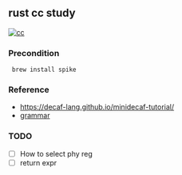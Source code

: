 ## rust cc study
[![cc](https://github.com/buhe/rust_cc_study/actions/workflows/rust.yml/badge.svg)](https://github.com/buhe/rust_cc_study/actions/workflows/rust.yml)

### Precondition

``` brew install spike```

### Reference

- https://decaf-lang.github.io/minidecaf-tutorial/
- [grammar](./grammer.md)

### TODO

- [ ] How to select phy reg
- [ ] return expr
